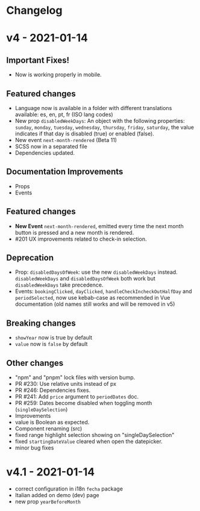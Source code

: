 # Changelog
# v4 - 2021-01-14

## Important Fixes!
* Now is working properly in mobile.

## Featured changes
* Language now is available in a folder with different translations available: es, en, pt, fr (ISO lang codes)
* New prop `disabledWeekDays`: An object with the following properties: `sunday`, `monday`, `tuesday`, `wednesday`, `thursday`, `friday`, `saturday`, the value indicates if that day is disabled (true) or enabled (false).
* New event `next-month-rendered` (Beta 11)
* SCSS now in a separated file
* Dependencies updated.

## Documentation Improvements
* Props
* Events

## Featured changes
* **New Event** `next-month-rendered`, emitted every time the next month button is pressed and a new month is rendered.
* #201 UX improvements related to check-in selection.

## Deprecation
* Prop: `disabledDaysOfWeek`: use the new `disabledWeekDays` instead. `disabledWeekDays` and `disabledDaysOfWeek` both work but `disabledWeekDays` take precedence.
* Events: `bookingClicked`, `dayClicked`, `handleCheckIncheckOutHalfDay` and `periodSelected`,  now use kebab-case as recommended in Vue documentation (old names still works and will be removed in v5)

## Breaking changes
* `showYear` now is true by default
* `value`  now is `false` by default

## Other changes
* "npm" and "pnpm" lock files with version bump.
* PR #230: Use relative units instead of px
* PR #246: Dependencies fixes.
* PR #241: Add `price` argument to `periodDates` doc.
* PR #259: Dates become disabled when toggling month (`singleDaySelection`)
* Improvements
* value is Boolean as expected.
* Component renaming (src)
* fixed range highlight selection showing on "singleDaySelection"
* fixed `startingDateValue` cleared when open the datepicker.
* minor bug fixes

# v4.1 - 2021-01-14
- correct configuration in i18n `fecha` package
- Italian added on demo (dev) page
- new prop `yearBeforeMonth`
